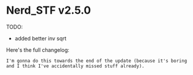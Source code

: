 # Nerd_STF v2.5.0

TODO:
- added better inv sqrt

Here's the full changelog:
```
I'm gonna do this towards the end of the update (because it's boring and I think I've accidentally missed stuff already).
```
